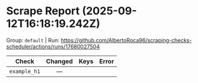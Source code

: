 # Scrape Report (2025-09-12T16:18:19.242Z)

Group: `default`  |  Run: https://github.com/AlbertoRoca96/scraping-checks-scheduler/actions/runs/17680027504

| Check | Changed | Keys | Error |
|---|:---:|:--|:--|
| `example_h1` | — |  |  |
